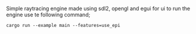 Simple raytracing engine made using sdl2, opengl and egui for ui
to run the engine use te following command;

```
cargo run --example main --features=use_epi
```


